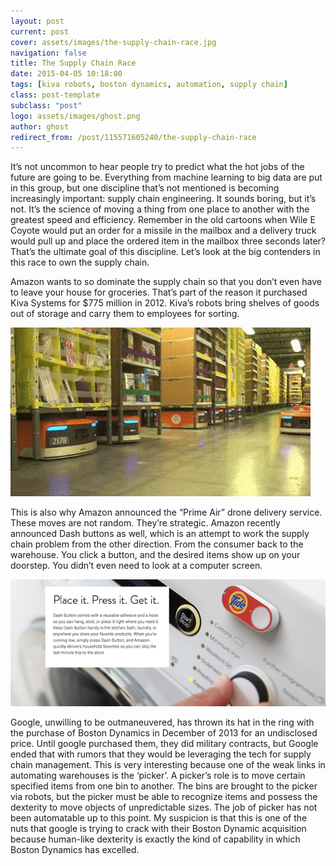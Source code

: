 ```yaml
---
layout: post
current: post
cover: assets/images/the-supply-chain-race.jpg
navigation: false
title: The Supply Chain Race
date: 2015-04-05 10:18:00
tags: [kiva robots, boston dynamics, automation, supply chain]
class: post-template
subclass: "post"
logo: assets/images/ghost.png
author: ghost
redirect_from: /post/115571605240/the-supply-chain-race
---
```


It’s not uncommon to hear people try to predict what the hot jobs of the future are going to be. Everything from machine learning to big data are put in this group, but one discipline that’s not mentioned is becoming increasingly important: supply chain engineering. It sounds boring, but it’s not. It’s the science of moving a thing from one place to another with the greatest speed and efficiency. Remember in the old cartoons when Wile E Coyote would put an order for a missile in the mailbox and a delivery truck would pull up and place the ordered item in the mailbox three seconds later? That’s the ultimate goal of this discipline. Let’s look at the big contenders in this race to own the supply chain.

Amazon wants to so dominate the supply chain so that you don’t even have to leave your house for groceries. That’s part of the reason it purchased Kiva Systems for $775 million in 2012. Kiva’s robots bring shelves of goods out of storage and carry them to employees for sorting.

![image](/assets/images/blog-3.gif)

This is also why Amazon announced the “Prime Air” drone delivery service. These moves are not random. They’re strategic. Amazon recently announced Dash buttons as well, which is an attempt to work the supply chain problem from the other direction. From the consumer back to the warehouse. You click a button, and the desired items show up on your doorstep. You didn’t even need to look at a computer screen.

![image](/assets/images/blog-img-4.png)

Google, unwilling to be outmaneuvered, has thrown its hat in the ring with the purchase of Boston Dynamics in December of 2013 for an undisclosed price. Until google purchased them, they did military contracts, but Google ended that with rumors that they would be leveraging the tech for supply chain management. This is very interesting because one of the weak links in automating warehouses is the ‘picker’. A picker’s role is to move certain specified items from one bin to another. The bins are brought to the picker via robots, but the picker must be able to recognize items and possess the dexterity to move objects of unpredictable sizes. The job of picker has not been automatable up to this point. My suspicion is that this is one of the nuts that google is trying to crack with their Boston Dynamic acquisition because human-like dexterity is exactly the kind of capability in which Boston Dynamics has excelled.
